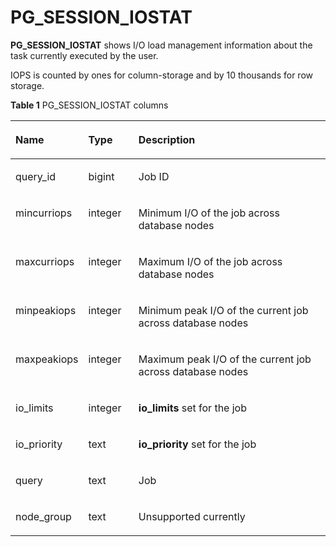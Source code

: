 # PG\_SESSION\_IOSTAT<a name="EN-US_TOPIC_0242385961"></a>

**PG\_SESSION\_IOSTAT**  shows I/O load management information about the task currently executed by the user.

IOPS is counted by ones for column-storage and by 10 thousands for row storage.

**Table  1**  PG\_SESSION\_IOSTAT columns

<a name="en-us_topic_0237122434_table44251753205113"></a>
<table><thead align="left"><tr id="en-us_topic_0237122434_row74251253135114"><th class="cellrowborder" valign="top" width="22%" id="mcps1.2.4.1.1"><p id="en-us_topic_0237122434_en-us_topic_0059777813_a54c6f4bf1ef74329935e7c5b3d44c568"><a name="en-us_topic_0237122434_en-us_topic_0059777813_a54c6f4bf1ef74329935e7c5b3d44c568"></a><a name="en-us_topic_0237122434_en-us_topic_0059777813_a54c6f4bf1ef74329935e7c5b3d44c568"></a>Name</p>
</th>
<th class="cellrowborder" valign="top" width="16%" id="mcps1.2.4.1.2"><p id="en-us_topic_0237122434_p6534121711119"><a name="en-us_topic_0237122434_p6534121711119"></a><a name="en-us_topic_0237122434_p6534121711119"></a>Type</p>
</th>
<th class="cellrowborder" valign="top" width="62%" id="mcps1.2.4.1.3"><p id="en-us_topic_0237122434_p3600141915115"><a name="en-us_topic_0237122434_p3600141915115"></a><a name="en-us_topic_0237122434_p3600141915115"></a>Description</p>
</th>
</tr>
</thead>
<tbody><tr id="en-us_topic_0237122434_row342520531514"><td class="cellrowborder" valign="top" width="22%" headers="mcps1.2.4.1.1 "><p id="en-us_topic_0237122434_p12493182175917"><a name="en-us_topic_0237122434_p12493182175917"></a><a name="en-us_topic_0237122434_p12493182175917"></a>query_id</p>
</td>
<td class="cellrowborder" valign="top" width="16%" headers="mcps1.2.4.1.2 "><p id="en-us_topic_0237122434_p188712711599"><a name="en-us_topic_0237122434_p188712711599"></a><a name="en-us_topic_0237122434_p188712711599"></a>bigint</p>
</td>
<td class="cellrowborder" valign="top" width="62%" headers="mcps1.2.4.1.3 "><p id="en-us_topic_0237122434_p649734055214"><a name="en-us_topic_0237122434_p649734055214"></a><a name="en-us_topic_0237122434_p649734055214"></a>Job ID</p>
</td>
</tr>
<tr id="en-us_topic_0237122434_row1542575314519"><td class="cellrowborder" valign="top" width="22%" headers="mcps1.2.4.1.1 "><p id="en-us_topic_0237122434_p105521817165815"><a name="en-us_topic_0237122434_p105521817165815"></a><a name="en-us_topic_0237122434_p105521817165815"></a>mincurriops</p>
</td>
<td class="cellrowborder" valign="top" width="16%" headers="mcps1.2.4.1.2 "><p id="en-us_topic_0237122434_p4284141315919"><a name="en-us_topic_0237122434_p4284141315919"></a><a name="en-us_topic_0237122434_p4284141315919"></a>integer</p>
</td>
<td class="cellrowborder" valign="top" width="62%" headers="mcps1.2.4.1.3 "><p id="en-us_topic_0237122434_p1129655119"><a name="en-us_topic_0237122434_p1129655119"></a><a name="en-us_topic_0237122434_p1129655119"></a>Minimum I/O of the job across <span id="en-us_topic_0237122434_text162731943164219"><a name="en-us_topic_0237122434_text162731943164219"></a><a name="en-us_topic_0237122434_text162731943164219"></a>database nodes</span></p>
</td>
</tr>
<tr id="en-us_topic_0237122434_row1942515385119"><td class="cellrowborder" valign="top" width="22%" headers="mcps1.2.4.1.1 "><p id="en-us_topic_0237122434_p205811124195817"><a name="en-us_topic_0237122434_p205811124195817"></a><a name="en-us_topic_0237122434_p205811124195817"></a>maxcurriops</p>
</td>
<td class="cellrowborder" valign="top" width="16%" headers="mcps1.2.4.1.2 "><p id="en-us_topic_0237122434_p1497640125210"><a name="en-us_topic_0237122434_p1497640125210"></a><a name="en-us_topic_0237122434_p1497640125210"></a>integer</p>
</td>
<td class="cellrowborder" valign="top" width="62%" headers="mcps1.2.4.1.3 "><p id="en-us_topic_0237122434_p330412591709"><a name="en-us_topic_0237122434_p330412591709"></a><a name="en-us_topic_0237122434_p330412591709"></a>Maximum I/O of the job across <span id="text2337151573718"><a name="text2337151573718"></a><a name="text2337151573718"></a>database nodes</span></p>
</td>
</tr>
<tr id="en-us_topic_0237122434_row7425253165116"><td class="cellrowborder" valign="top" width="22%" headers="mcps1.2.4.1.1 "><p id="en-us_topic_0237122434_p014123616582"><a name="en-us_topic_0237122434_p014123616582"></a><a name="en-us_topic_0237122434_p014123616582"></a>minpeakiops</p>
</td>
<td class="cellrowborder" valign="top" width="16%" headers="mcps1.2.4.1.2 "><p id="en-us_topic_0237122434_p1955701710595"><a name="en-us_topic_0237122434_p1955701710595"></a><a name="en-us_topic_0237122434_p1955701710595"></a>integer</p>
</td>
<td class="cellrowborder" valign="top" width="62%" headers="mcps1.2.4.1.3 "><p id="en-us_topic_0237122434_p13482355103"><a name="en-us_topic_0237122434_p13482355103"></a><a name="en-us_topic_0237122434_p13482355103"></a>Minimum peak I/O of the current job across <span id="text5921918193714"><a name="text5921918193714"></a><a name="text5921918193714"></a>database nodes</span></p>
</td>
</tr>
<tr id="en-us_topic_0237122434_row17425145365113"><td class="cellrowborder" valign="top" width="22%" headers="mcps1.2.4.1.1 "><p id="en-us_topic_0237122434_p51961544205813"><a name="en-us_topic_0237122434_p51961544205813"></a><a name="en-us_topic_0237122434_p51961544205813"></a>maxpeakiops</p>
</td>
<td class="cellrowborder" valign="top" width="16%" headers="mcps1.2.4.1.2 "><p id="en-us_topic_0237122434_p8101719175920"><a name="en-us_topic_0237122434_p8101719175920"></a><a name="en-us_topic_0237122434_p8101719175920"></a>integer</p>
</td>
<td class="cellrowborder" valign="top" width="62%" headers="mcps1.2.4.1.3 "><p id="en-us_topic_0237122434_p01301251804"><a name="en-us_topic_0237122434_p01301251804"></a><a name="en-us_topic_0237122434_p01301251804"></a>Maximum peak I/O of the current job across <span id="text157262383717"><a name="text157262383717"></a><a name="text157262383717"></a>database nodes</span></p>
</td>
</tr>
<tr id="en-us_topic_0237122434_row1425105316514"><td class="cellrowborder" valign="top" width="22%" headers="mcps1.2.4.1.1 "><p id="en-us_topic_0237122434_p97950165816"><a name="en-us_topic_0237122434_p97950165816"></a><a name="en-us_topic_0237122434_p97950165816"></a>io_limits</p>
</td>
<td class="cellrowborder" valign="top" width="16%" headers="mcps1.2.4.1.2 "><p id="en-us_topic_0237122434_p204971840175217"><a name="en-us_topic_0237122434_p204971840175217"></a><a name="en-us_topic_0237122434_p204971840175217"></a>integer</p>
</td>
<td class="cellrowborder" valign="top" width="62%" headers="mcps1.2.4.1.3 "><p id="en-us_topic_0237122434_p150516461602"><a name="en-us_topic_0237122434_p150516461602"></a><a name="en-us_topic_0237122434_p150516461602"></a><strong id="b1971201118185"><a name="b1971201118185"></a><a name="b1971201118185"></a>io_limits</strong> set for the job</p>
</td>
</tr>
<tr id="en-us_topic_0237122434_row742625316512"><td class="cellrowborder" valign="top" width="22%" headers="mcps1.2.4.1.1 "><p id="en-us_topic_0237122434_p7509655105820"><a name="en-us_topic_0237122434_p7509655105820"></a><a name="en-us_topic_0237122434_p7509655105820"></a>io_priority</p>
</td>
<td class="cellrowborder" valign="top" width="16%" headers="mcps1.2.4.1.2 "><p id="en-us_topic_0237122434_p1698824212593"><a name="en-us_topic_0237122434_p1698824212593"></a><a name="en-us_topic_0237122434_p1698824212593"></a>text</p>
</td>
<td class="cellrowborder" valign="top" width="62%" headers="mcps1.2.4.1.3 "><p id="en-us_topic_0237122434_p4879421203"><a name="en-us_topic_0237122434_p4879421203"></a><a name="en-us_topic_0237122434_p4879421203"></a><strong id="b1545731381813"><a name="b1545731381813"></a><a name="b1545731381813"></a>io_priority</strong> set for the job</p>
</td>
</tr>
<tr id="en-us_topic_0237122434_row712214118017"><td class="cellrowborder" valign="top" width="22%" headers="mcps1.2.4.1.1 "><p id="en-us_topic_0237122434_p141231014013"><a name="en-us_topic_0237122434_p141231014013"></a><a name="en-us_topic_0237122434_p141231014013"></a>query</p>
</td>
<td class="cellrowborder" valign="top" width="16%" headers="mcps1.2.4.1.2 "><p id="en-us_topic_0237122434_p812341404"><a name="en-us_topic_0237122434_p812341404"></a><a name="en-us_topic_0237122434_p812341404"></a>text</p>
</td>
<td class="cellrowborder" valign="top" width="62%" headers="mcps1.2.4.1.3 "><p id="en-us_topic_0237122434_p20123312010"><a name="en-us_topic_0237122434_p20123312010"></a><a name="en-us_topic_0237122434_p20123312010"></a>Job</p>
</td>
</tr>
<tr id="en-us_topic_0237122434_row99511941113518"><td class="cellrowborder" valign="top" width="22%" headers="mcps1.2.4.1.1 "><p id="en-us_topic_0237122434_p495111417356"><a name="en-us_topic_0237122434_p495111417356"></a><a name="en-us_topic_0237122434_p495111417356"></a>node_group</p>
</td>
<td class="cellrowborder" valign="top" width="16%" headers="mcps1.2.4.1.2 "><p id="en-us_topic_0237122434_p14951134117359"><a name="en-us_topic_0237122434_p14951134117359"></a><a name="en-us_topic_0237122434_p14951134117359"></a>text</p>
</td>
<td class="cellrowborder" valign="top" width="62%" headers="mcps1.2.4.1.3 "><p id="en-us_topic_0237122434_p14951241113511"><a name="en-us_topic_0237122434_p14951241113511"></a><a name="en-us_topic_0237122434_p14951241113511"></a>Unsupported currently</p>
</td>
</tr>
</tbody>
</table>

